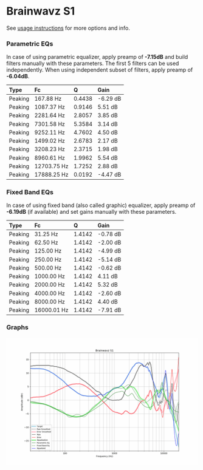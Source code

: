 # Brainwavz S1
See [usage instructions](https://github.com/jaakkopasanen/AutoEq#usage) for more options and info.

### Parametric EQs
In case of using parametric equalizer, apply preamp of **-7.15dB** and build filters manually
with these parameters. The first 5 filters can be used independently.
When using independent subset of filters, apply preamp of **-6.04dB**.

| Type    | Fc          |      Q | Gain     |
|:--------|:------------|:-------|:---------|
| Peaking | 167.88 Hz   | 0.4438 | -6.29 dB |
| Peaking | 1087.37 Hz  | 0.9146 | 5.51 dB  |
| Peaking | 2281.64 Hz  | 2.8057 | 3.85 dB  |
| Peaking | 7301.58 Hz  | 5.3584 | 3.14 dB  |
| Peaking | 9252.11 Hz  | 4.7602 | 4.50 dB  |
| Peaking | 1499.02 Hz  | 2.6783 | 2.17 dB  |
| Peaking | 3208.23 Hz  | 2.3715 | 1.98 dB  |
| Peaking | 8960.61 Hz  | 1.9962 | 5.54 dB  |
| Peaking | 12703.75 Hz | 1.7252 | 2.88 dB  |
| Peaking | 17888.25 Hz | 0.0192 | -4.47 dB |

### Fixed Band EQs
In case of using fixed band (also called graphic) equalizer, apply preamp of **-6.19dB**
(if available) and set gains manually with these parameters.

| Type    | Fc          |      Q | Gain     |
|:--------|:------------|:-------|:---------|
| Peaking | 31.25 Hz    | 1.4142 | -0.78 dB |
| Peaking | 62.50 Hz    | 1.4142 | -2.00 dB |
| Peaking | 125.00 Hz   | 1.4142 | -4.99 dB |
| Peaking | 250.00 Hz   | 1.4142 | -5.14 dB |
| Peaking | 500.00 Hz   | 1.4142 | -0.62 dB |
| Peaking | 1000.00 Hz  | 1.4142 | 4.11 dB  |
| Peaking | 2000.00 Hz  | 1.4142 | 5.32 dB  |
| Peaking | 4000.00 Hz  | 1.4142 | -2.60 dB |
| Peaking | 8000.00 Hz  | 1.4142 | 4.40 dB  |
| Peaking | 16000.01 Hz | 1.4142 | -7.91 dB |

### Graphs
![](./Brainwavz%20S1.png)